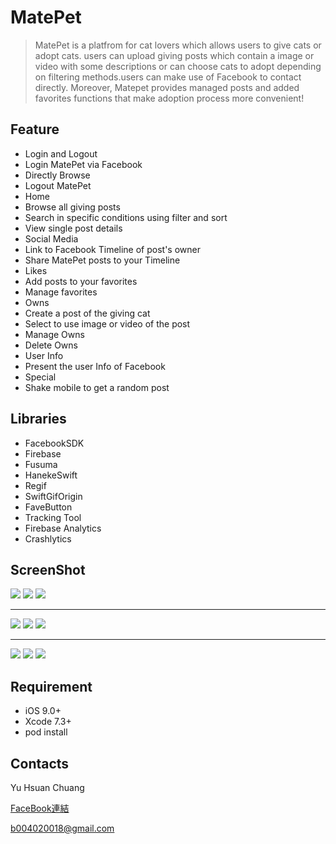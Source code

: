 MatePet
======
>MatePet is a platfrom for cat lovers which allows users to give cats or adopt cats. users can upload giving posts which contain a image or video with some descriptions or can choose cats to adopt depending on filtering methods.users can make use of Facebook to contact directly. Moreover, Matepet provides managed posts and added favorites functions that make adoption process more convenient!

Feature
------
* Login and Logout
 * Login MatePet via Facebook
 * Directly Browse
 * Logout MatePet
* Home
 * Browse all giving posts
 * Search in specific conditions using filter and sort
 * View single post details
* Social Media
 * Link to Facebook Timeline of post's owner
 * Share MatePet posts to your Timeline
* Likes
 * Add posts to your favorites 
 * Manage favorites
* Owns
 * Create a post of the giving cat
 * Select to use image or video of the post
 * Manage Owns
 * Delete Owns
* User Info
 * Present the user Info of Facebook
* Special 
 * Shake mobile to get a random post

Libraries
------
* FacebookSDK
* Firebase
* Fusuma
* HanekeSwift
* Regif
* SwiftGifOrigin
* FaveButton
* Tracking Tool
 * Firebase Analytics
 * Crashlytics

ScreenShot
------

![](https://cloud.githubusercontent.com/assets/21031415/20054718/137f2c36-a519-11e6-966d-b29b9af6e113.jpg)
![](https://cloud.githubusercontent.com/assets/21031415/20054723/13c0169c-a519-11e6-8d1a-37c58fd022b7.jpg)
![](https://cloud.githubusercontent.com/assets/21031415/20054721/13be9506-a519-11e6-8bda-d975642c0a72.jpg)
***
![](https://cloud.githubusercontent.com/assets/21031415/20054722/13bf4852-a519-11e6-8018-4ef79c3f4450.jpg)
![](https://cloud.githubusercontent.com/assets/21031415/20054725/13c52f38-a519-11e6-8a81-ac01abda2537.jpg)
![](https://cloud.githubusercontent.com/assets/21031415/20054727/13e7430c-a519-11e6-8575-6414338550d8.jpg)
***
![](https://cloud.githubusercontent.com/assets/21031415/20054724/13c166f0-a519-11e6-98f2-8d2929eb45f3.jpg)
![](https://cloud.githubusercontent.com/assets/21031415/20054719/13a7180e-a519-11e6-9f69-68aee26fa919.jpg)
![](https://cloud.githubusercontent.com/assets/21031415/20054726/13cef36a-a519-11e6-98a0-ed886a987bb1.jpg)

Requirement
------
* iOS 9.0+
* Xcode 7.3+
* pod install

Contacts
------
Yu Hsuan Chuang

[FaceBook連結](http://www.dushibaiyu.com)

<b004020018@gmail.com>

